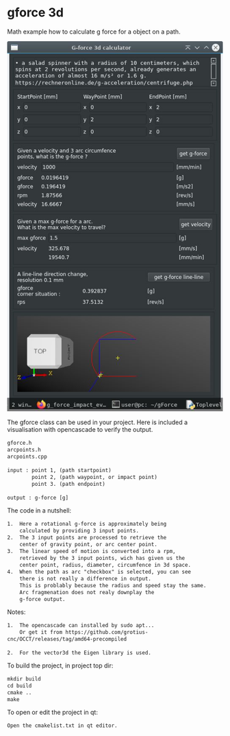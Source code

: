 # gforce 3d

Math example how to calculate g force for a object on a path.

![screen](https://github.com/grotius-cnc/g_force_impact_evaluator/blob/main/screen1.jpg)

The gforce class can be used in your project.
Here is included a visualisation with opencascade to verify
the output.

    gforce.h
    arcpoints.h
    arcpoints.cpp

    input : point 1, (path startpoint)
            point 2, (path waypoint, or impact point)
            point 3. (path endpoint)
            
    output : g-force [g]

The code in a nutshell:

    1.  Here a rotational g-force is approximately being
        calculated by providing 3 input points.
    2.  The 3 input points are processed to retrieve the
        center of gravity point, or arc center point.
    3.  The linear speed of motion is converted into a rpm,
        retrieved by the 3 input points, wich has given us the
        center point, radius, diameter, circumfence in 3d space.
    4.  When the path as arc "checkbox" is selected, you can see
        there is not really a difference in output.
        This is problably because the radius and speed stay the same.
        Arc fragmenation does not realy downplay the 
        g-force output.

Notes:

    1.  The opencascade can installed by sudo apt...
        Or get it from https://github.com/grotius-cnc/OCCT/releases/tag/amd64-precompiled

    2.  For the vector3d the Eigen library is used.

To build the project, in project top dir:

    mkdir build
    cd build
    cmake ..
    make

To open or edit the project in qt:

    Open the cmakelist.txt in qt editor. 

       






